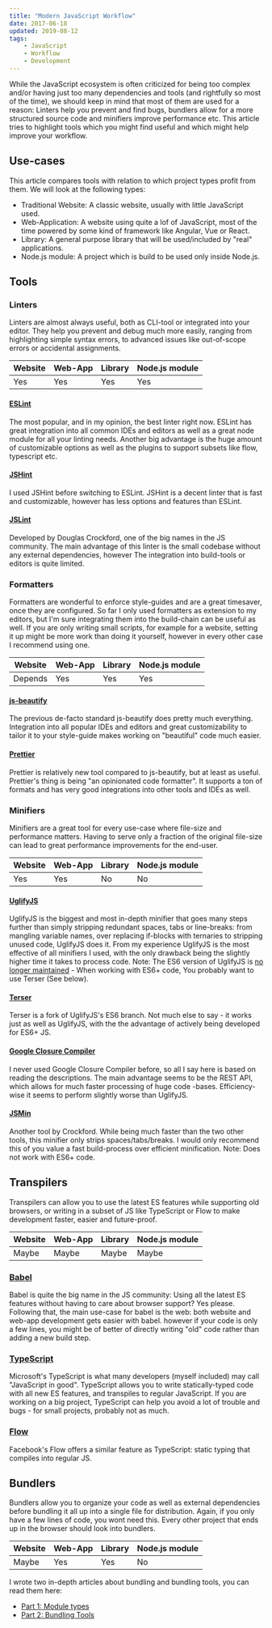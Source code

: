 ```yaml
---
title: "Modern JavaScript Workflow"
date: 2017-06-18
updated: 2019-08-12
tags:
    - JavaScript
    - Workflow
    - Development
---
```


While the JavaScript ecosystem is often criticized for being too complex and/or having just too many dependencies and tools (and rightfully so most of the time), we should keep in mind that most of them are used for a reason: Linters help you prevent and find bugs, bundlers allow for a more structured source code and minifiers improve performance etc.
This article tries to highlight tools which you might find useful and which might help improve your workflow.

<!-- more -->

## Use-cases

This article compares tools with relation to which project types profit from them. We will look at the following types:

-   Traditional Website: A classic website, usually with little JavaScript used.
-   Web-Application: A website using quite a lof of JavaScript, most of the time powered by some kind of framework like Angular, Vue or React.
-   Library: A general purpose library that will be used/included by "real" applications.
-   Node.js module: A project which is build to be used only inside Node.js.

## Tools

### Linters

Linters are almost always useful, both as CLI-tool or integrated into your editor. They help you prevent and debug much more easily, ranging from highlighting simple syntax errors, to advanced issues like out-of-scope errors or accidental assignments.

| Website | Web-App | Library | Node.js module |
| ------- | ------- | ------- | -------------- |
| Yes     | Yes     | Yes     | Yes            |

#### [ESLint](https://eslint.org/)

The most popular, and in my opinion, the best linter right now. ESLint has great integration into all common IDEs and editors as well as a great node module for all your linting needs. Another big advantage is the huge amount of customizable options as well as the plugins to support subsets like flow, typescript etc.

#### [JSHint](https://github.com/jshint/jshint)

I used JSHint before switching to ESLint. JSHint is a decent linter that is fast and customizable, however has less options and features than ESLint.

#### [JSLint](https://github.com/douglascrockford/JSLint)

Developed by Douglas Crockford, one of the big names in the JS community. The main advantage of this linter is the small codebase without any external dependencies, however The integration into build-tools or editors is quite limited.

### Formatters

Formatters are wonderful to enforce style-guides and are a great timesaver, once they are configured. So far I only used formatters as extension to my editors, but I'm sure integrating them into the build-chain can be useful as well.
If you are only writing small scripts, for example for a website, setting it up might be more work than doing it yourself, however in every other case I recommend using one.

| Website | Web-App | Library | Node.js module |
| ------- | ------- | ------- | -------------- |
| Depends | Yes     | Yes     | Yes            |

#### [js-beautify](https://github.com/beautify-web/js-beautify)

The previous de-facto standard js-beautify does pretty much everything. Integration into all popular IDEs and editors and great customizability to tailor it to your style-guide makes working on "beautiful" code much easier.

#### [Prettier](https://prettier.io/)

Prettier is relatively new tool compared to js-beautify, but at least as useful. Prettier's thing is being "an opinionated code formatter". It supports a ton of formats and has very good integrations into other tools and IDEs as well.

### Minifiers

Minifiers are a great tool for every use-case where file-size and performance matters. Having to serve only a fraction of the original file-size can lead to great performance improvements for the end-user.

| Website | Web-App | Library | Node.js module |
| ------- | ------- | ------- | -------------- |
| Yes     | Yes     | No      | No             |

#### [UglifyJS](https://github.com/mishoo/UglifyJS2)

UglifyJS is the biggest and most in-depth minifier that goes many steps further than simply stripping redundant spaces, tabs or line-breaks:
from mangling variable names, over replacing if-blocks with ternaries to stripping unused code, UglifyJS does it. From my experience UglifyJS is the most effective of all minifiers I used, with the only drawback being the slightly higher time it takes to process code.
Note: The ES6 version of UglifyJS is [no longer maintained](https://github.com/mishoo/UglifyJS2/issues/3156#issuecomment-392943058) - When working with ES6+ code, You probably want to use Terser (See below).

#### [Terser](https://terser.org/)

Terser is a fork of UglifyJS's ES6 branch. Not much else to say - it works just as well as UglifyJS, with the the advantage of actively being developed for ES6+ JS.

#### [Google Closure Compiler](https://developers.google.com/closure/compiler/)

I never used Google Closure Compiler before, so all I say here is based on reading the descriptions.
The main advantage seems to be the REST API, which allows for much faster processing of huge code -bases.
Efficiency-wise it seems to perform slightly worse than UglifyJS.

#### [JSMin](https://github.com/douglascrockford/JSMin)

Another tool by Crockford.
While being much faster than the two other tools, this minifier only strips spaces/tabs/breaks. I would only recommend this of you value a fast build-process over efficient minification.
Note: Does not work with ES6+ code.

## Transpilers

Transpilers can allow you to use the latest ES features while supporting old browsers, or writing in a subset of JS like TypeScript or Flow to make development faster, easier and future-proof.

| Website | Web-App | Library | Node.js module |
| ------- | ------- | ------- | -------------- |
| Maybe   | Maybe   | Maybe   | Maybe          |

### [Babel](https://babeljs.io/)

Babel is quite the big name in the JS community: Using all the latest ES features without having to care about browser support? Yes please.
Following that, the main use-case for babel is the web: both website and web-app development gets easier with babel. however if your code is only a few lines, you might be of better of directly writing "old" code rather than adding a new build step.

### [TypeScript](https://www.typescriptlang.org/)

Microsoft's TypeScript is what many developers (myself included) may call "JavaScript in good". TypeScript allows you to write statically-typed code with all new ES features, and transpiles to regular JavaScript. If you are working on a big project, TypeScript can help you avoid a lot of trouble and bugs - for small projects, probably not as much.

### [Flow](https://flow.org/)

Facebook's Flow offers a similar feature as TypeScript: static typing that compiles into regular JS.

## Bundlers

Bundlers allow you to organize your code as well as external dependencies before bundling it all up into a single file for distribution. Again, if you only have a few lines of code, you wont need this. Every other project that ends up in the browser should look into bundlers.

| Website | Web-App | Library | Node.js module |
| ------- | ------- | ------- | -------------- |
| Maybe   | Yes     | Yes     | No             |

I wrote two in-depth articles about bundling and bundling tools, you can read them here:

-   [Part 1: Module types](https://rilling.dev/getting-into-javascript-building-and-bundling-part-1-modules)
-   [Part 2: Bundling Tools](https://rilling.dev/getting-into-javascript-building-and-bundling-part-2-bundling-tools)
